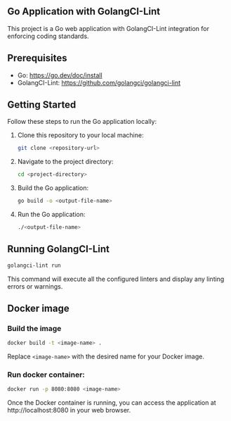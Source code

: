 ## Go Application with GolangCI-Lint

This project is a Go web application with GolangCI-Lint integration for enforcing coding standards.

## Prerequisites
 - Go: https://go.dev/doc/install
 - GolangCI-Lint: https://github.com/golangci/golangci-lint

## Getting Started

Follow these steps to run the Go application locally:

1. Clone this repository to your local machine:

    ```bash
    git clone <repository-url>
    ```

2. Navigate to the project directory:

    ```bash
    cd <project-directory>
    ```

3. Build the Go application:

    ```bash
    go build -o <output-file-name>
    ```

4. Run the Go application:

    ```bash
    ./<output-file-name>
    ```

## Running GolangCI-Lint

```bash
golangci-lint run
```
This command will execute all the configured linters and display any linting errors or warnings.

## Docker image

### Build the image
 ```bash
docker build -t <image-name> .
```
Replace `<image-name>` with the desired name for your Docker image.

### Run docker container:
```bash
docker run -p 8080:8080 <image-name>
```

Once the Docker container is running, you can access the application at http://localhost:8080 in your web browser.